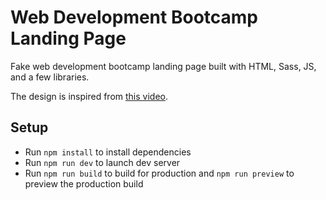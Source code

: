 # Web Development Bootcamp Landing Page

Fake web development bootcamp landing page built with HTML, Sass, JS, and a few libraries.

The design is inspired from [this video](https://www.youtube.com/watch?v=4sosXZsdy-s).

## Setup

- Run `npm install` to install dependencies
- Run `npm run dev` to launch dev server
- Run `npm run build` to build for production and `npm run preview` to preview the production build
